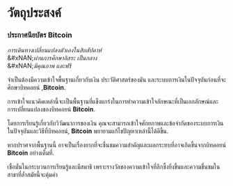 # วัตถุประสงค์

### ประกาศนียบัตร Bitcoin



_การเดินทางเปลี่ยนแปลงตัวเองในสิบสัปดาห์_\
&#xNAN;_&#xE1C;่านการศึกษาอิสระ เป็นกลาง_\
&#xNAN;_&#xE21;ีคุณภาพ และฟรี_



จำเป็นต้องมีความเข้าใจพื้นฐานเกี่ยวกับเงิน ประวัติศาสตร์ของมัน และระบบการเงินในปัจจุบันก่อนที่จะศึกษาบิทคอยน์ ,**Bitcoin**.

การเข้าใจแนวคิดเหล่านี้จะเป็นพื้นฐานที่แข็งแกร่งในการทำความเข้าใจลักษณะที่เป็นเอกลักษณ์และการเปลี่ยนแปลงของบิทคอยน์ **Bitcoin**.

โดยการเรียนรู้เกี่ยวกับวิวัฒนาการของเงิน คุณจะสามารถเข้าใจศักยภาพและข้อจำกัดของระบบการเงินในปัจจุบันและวิธีที่บิทคอยน์, **Bitcoin** พยายามแก้ไขปัญหาเหล่านี้ได้ดีขึ้น.

หากปราศจากพื้นฐานนี้ อาจเป็นเรื่องยากที่จะชื่นชมความสำคัญและผลกระทบที่อาจเกิดขึ้นจากบิทคอยน์ **Bitcoin** อย่างเต็มที่.

เชื่อมั่นในกระบวนการเรียนรู้และมีสมาธิ เพราะรางวัลของความเข้าใจที่ลึกซึ้งยิ่งขึ้นและความชื่นชมในสาขาที่ล้ำสมัยนี้จะคุ้มค่า

